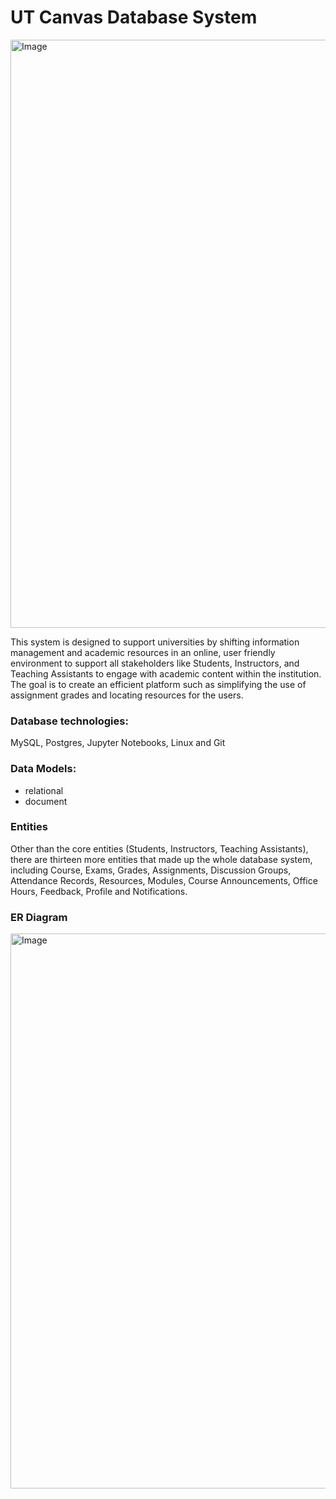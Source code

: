 # UT Canvas Database System
<img width="941" alt="Image" src="https://github.com/user-attachments/assets/e6908d6b-d334-4702-8ce9-d06407c7b64b" />

This system is designed to support universities by shifting information management and academic resources in an online, user friendly environment to support all stakeholders like Students, Instructors, and Teaching Assistants to engage with academic content within the institution. The goal is to create an efficient platform such as simplifying the use of assignment grades and locating resources for the users.

### Database technologies:
MySQL, Postgres, Jupyter Notebooks, Linux and Git

### Data Models:
- relational
- document

### Entities
Other than the core entities (Students, Instructors, Teaching Assistants), there are thirteen more entities that made up the whole database system, including Course, Exams, Grades, Assignments, Discussion Groups, Attendance Records, Resources, Modules, Course Announcements, Office Hours, Feedback, Profile and Notifications.

### ER Diagram
<img width="888" alt="Image" src="https://github.com/user-attachments/assets/4a1d7eeb-2e69-42e8-b598-fe309257dc18" />
